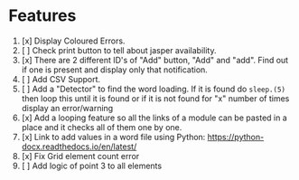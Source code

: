 # Features

1. [x] Display Coloured Errors.
2. [ ] Check print button to tell about jasper availability.
3. [x] There are 2 different ID's of "Add" button, "Add" and "add". Find out if one is present and display only that notification.
4. [ ] Add CSV Support.
5. [ ] Add a "Detector" to find the word loading. If it is found do `sleep.(5)` then loop this until it is found or if it is not found for "x" number of times display an error/warning
6. [x] Add a looping feature so all the links of a module can be pasted in a place and it checks all of them one by one.
7. [x] Link to add values in a word file using Python: https://python-docx.readthedocs.io/en/latest/
8. [x] Fix Grid element count error
9. [ ] Add logic of point 3 to all elements
